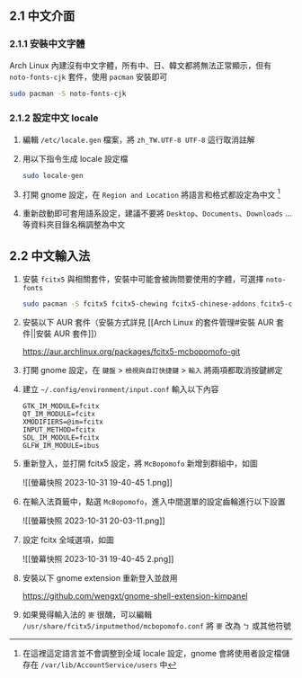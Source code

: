 ## 2.1 中文介面

### 2.1.1 安裝中文字體

Arch Linux 內建沒有中文字體，所有中、日、韓文都將無法正常顯示，但有 `noto-fonts-cjk` 套件，使用 `pacman` 安裝即可

```bash
sudo pacman -S noto-fonts-cjk
```

### 2.1.2 設定中文 locale

1. 編輯 `/etc/locale.gen` 檔案，將 `zh_TW.UTF-8 UTF-8` 這行取消註解

2. 用以下指令生成 locale 設定檔
   
   ```bash
   sudo locale-gen
   ```

3. 打開 gnome 設定，在 `Region and Location` 將語言和格式都設定為中文 [^1]

4. 重新啟動即可套用語系設定，建議不要將 `Desktop`、`Documents`、`Downloads` ... 等資料夾目錄名稱調整為中文

[^1]: 在這裡這定語言並不會調整到全域 locale 設定，gnome 會將使用者設定檔儲存在 `/var/lib/AccountService/users` 中

## 2.2 中文輸入法

1. 安裝 `fcitx5` 與相關套件，安裝中可能會被詢問要使用的字體，可選擇 `noto-fonts`
   
   ```bash
   sudo pacman -S fcitx5 fcitx5-chewing fcitx5-chinese-addons fcitx5-chinese-gtk fcitx5-qt fcitx5-configtool
   ```

2. 安裝以下 AUR 套件（安裝方式詳見 [[Arch Linux 的套件管理#安裝 AUR 套件||安裝 AUR 套件]]）
   
   <https://aur.archlinux.org/packages/fcitx5-mcbopomofo-git>

3. 打開 gnome 設定，在 `鍵盤` > `檢視與自訂快捷鍵` > `輸入` 將兩項都取消按鍵綁定

4. 建立 `~/.config/environment/input.conf` 輸入以下內容
   
   ```env
   GTK_IM_MODULE=fcitx
   QT_IM_MODULE=fcitx
   XMODIFIERS=@im=fcitx
   INPUT_METHOD=fcitx
   SDL_IM_MODULE=fcitx
   GLFW_IM_MODULE=ibus
   ```

5. 重新登入，並打開 fcitx5 設定，將 `McBopomofo` 新增到群組中，如圖
   
   ![[螢幕快照 2023-10-31 19-40-45 1.png]]

6. 在輸入法頁籤中，點選 `McBopomofo`，進入中間選單的設定齒輪進行以下設置
   
   ![[螢幕快照 2023-10-31 20-03-11.png]]

7. 設定 fcitx 全域選項，如圖
   
   ![[螢幕快照 2023-10-31 19-40-45 2.png]]

8. 安裝以下 gnome extension 重新登入並啟用
   
   <https://github.com/wengxt/gnome-shell-extension-kimpanel>

9. 如果覺得輸入法的 `麥` 很醜，可以編輯 `/usr/share/fcitx5/inputmethod/mcbopomofo.conf` 將 `麥` 改為 `ㄅ` 或其他符號